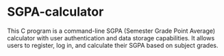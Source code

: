 # SGPA-calculator
This C program is a command-line SGPA (Semester Grade Point Average) calculator with user authentication and data storage capabilities. It allows users to register, log in, and calculate their SGPA based on subject grades.
